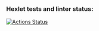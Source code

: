 ### Hexlet tests and linter status:
[![Actions Status](https://github.com/sergmsk/project-lvl3-s452/workflows/hexlet-check/badge.svg)](https://github.com/sergmsk/project-lvl3-s452/actions)
